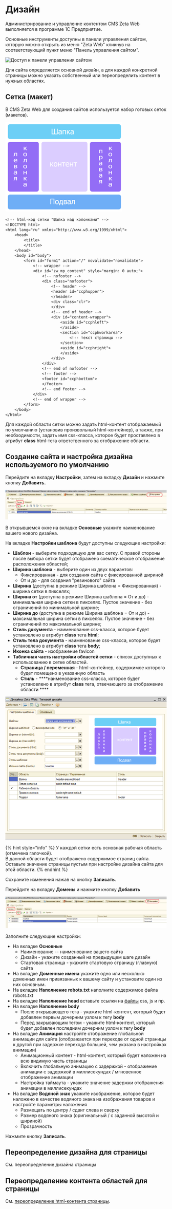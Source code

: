 # Дизайн

Администрирование и управление контентом CMS Zeta Web выполняется в программе 1С Предприятие.

Основные инструменты доступны в панели управления сайтом, которую можно открыть из меню "Zeta Web" кликнув на соответствующий пункт меню "Панель управления сайтом".

![&#x414;&#x43E;&#x441;&#x442;&#x443;&#x43F; &#x43A; &#x43F;&#x430;&#x43D;&#x435;&#x43B;&#x438; &#x443;&#x43F;&#x440;&#x430;&#x432;&#x43B;&#x435;&#x43D;&#x438;&#x44F; &#x441;&#x430;&#x439;&#x442;&#x43E;&#x43C;](https://blobscdn.gitbook.com/v0/b/gitbook-28427.appspot.com/o/assets%2F-LDkZZ4KLHlNn6g8TQlV%2F-LmsKnlq3dFDWk3_UdGL%2F-LmsNnlLyEZFBmUYXYPl%2Fimage.png?alt=media&token=7efaa836-0a9f-4950-8382-bf7ec6c358d1)

Для сайта определяется основной дизайн, а для каждой конкретной страницы можно указать собственный или переопределить контент в нужных областях.



## Сетка \(макет\)

В CMS Zeta Web для создания сайтов используется набор готовых сеток \(макетов\).

![&#x41F;&#x440;&#x438;&#x43C;&#x435;&#x440; &#x441;&#x435;&#x442;&#x43A;&#x438; &quot;&#x428;&#x430;&#x43F;&#x43A;&#x430; &#x43D;&#x430;&#x434; &#x43A;&#x43E;&#x43B;&#x43E;&#x43D;&#x43A;&#x430;&#x43C;&#x438;&quot;](../../.gitbook/assets/image%20%2860%29.png)

```markup
<!-- html-код сетки "Шапка над колонками" -->
<!DOCTYPE html>
<html lang="ru" xmlns="http://www.w3.org/1999/xhtml">
	<head>
		<title>
		</title>
	</head>
	<body id="body">
		<form id="form1" action="/" novalidate="novalidate">
			<!-- wrapper -->
			<div id="zw_mp_content" style="margin: 0 auto;">
				<!-- nofooter -->
				<div class="nofooter">
					<!-- header -->
					<header id="ccphupper">
					</header>
					<div class="clr">
					</div>
					<!-- end of header -->
					<div id="content-wrapper">
						<aside id="ccphleft">
						</aside>
						<section id="ccphworkarea"> 
							<!-- текст страницы -->
						</section>
						<aside id="ccphright">
						</aside>
					</div>
				</div>
				<!-- end of nofooter -->
				<!-- footer -->
				<footer id="ccphbottom">
				</footer>
				<!-- end footer -->
			</div>
			<!-- end of wrapper -->
		</form>
	</body>
</html>
```

Для каждой области сетки можно задать html-контент отображаемый по умолчанию \(установив произвольный html-контейнер\), а также, при необходимости, задать имя css-класса, которое будет проставлено в атрибут **class** html-тега ответственного за отображение области.

## Создание сайта и настройка дизайна используемого по умолчанию

Перейдите на вкладку **Настройки**, затем на вкладку **Дизайн** и нажмите кнопку **Добавить.**

![](../../.gitbook/assets/image%20%28446%29.png)

В открывшемся окне на вкладке **Основные**  укажите наименование вашего нового дизайна.

На вкладке **Настройки шаблона** будут доступны следующие настройки:

* **Шаблон** - выберите подходящую для вас сетку.  С правой стороны после выбора сетки будет отображено схематическое отображение расположения областей;
* **Ширина шаблона** - выберите один из двух вариантов: 
  * Фиксированная - для создания сайта с фиксированной шириной
  * От и до - для создания "резинового" сайта
* **Ширина** \(доступна в режиме Ширина шаблона = Фиксированная\) - ширина сетки в пикселях;
* **Ширина от** \(доступна в режиме Ширина шаблона = От и до\) -  минимальная ширина сетки в пикселях.  Пустое значение - без ограничений по минимальной ширине;
* **Ширина до** \(доступна в режиме Ширина шаблона = От и до\)  - максимальная ширина сетки в пикселях.  Пустое значение - без ограничений по максимальной ширине;
* **Стиль документа** - наименование css-класса, которое будет установлено в атрибут **class** тега **html**;
* **Стиль тела документа** - наименование css-класса, которое будет установлено в атрибут **class** тега **body**;
* **Иконка сайта** - изображение favicon 
* **Табличная часть настройки областей сетки**  - список доступных к использованию в сетке областей.
  * **Страница / переменная** - html-контейнер, содержимое которого будет помещено в указанную область
  * **Стиль** - ****наименование css-класса, которое будет установлено в атрибут **class** тега, отвечающего за отображение области ****

![](../../.gitbook/assets/image%20%2871%29.png)

{% hint style="info" %}
У каждой сетки есть основная рабочая область \(отмечена галочкой\).   
В данной области будет отображено содержимое страниц сайта.  
Оставьте значение страницы пустым при настройке дизайна сайта для этой области.
{% endhint %}

Сохраните изменения нажав на кнопку **Записать**.

Перейдите на вкладку **Домены** и нажмите кнопку **Добавить**

![](../../.gitbook/assets/image%20%28218%29.png)

Заполните следующие настройки:

* На вкладке **Основные**
  * Наименование -- наименование вашего сайта
  * Дизайн - укажите созданный на предыдущем шаге дизайн
  * Стартовая страница - укажите стартовую страницу \(главную\) сайта
* На вкладке **Доменные имена** укажите одно или несколько доменных имен привязанных к вашему сайту и установите один из них основным.
* На вкладке **Наполнение robots.txt** наполните содержимое файла robots.txt
* На вкладке **Наполнение head** вставьте ссылки на [файлы](https://help-zetaweb.zetasoft.ru/seo-i-upravlenie-kontentom/izobrazheniya-i-faily#razmeshenie-faila-na-stranice) css, js и пр.
* На вкладке **Наполнение body** 
  * После открывающего тега - укажите html-контент, который будет добавлен первым дочерним узлом к тегу **body**
  * Перед закрывающим тегом - укажите html-контент, который будет добавлен последним дочерним узлом к тегу **body**
* На вкладке **Анимация** настройте отображение глобальной анимации для сайта \(отображается при переходе от одной страницы к другой при задержке перехода большей, чем указана в настройках анимации\)
  * Анимационный контент - html-контент, который будет наложен на всю видимую часть страницы
  * Включить глобальную анимацию с задержкой - отображение анимации с задержкой в миллисекундах / мгновенное отображение анимации
  * Настройка таймаута - укажите значение задержки отображения анимации в миллисекундах
* На вкладке **Водяной знак** укажите изображение, которое будет наложено в качестве водяного знака на изображения товаров и настройте параметры наложения
  * Размещать по центру / сдвиг слева и сверху
  * Размер водяного знака \(оригинальный / с заданной высотой и шириной\)
  * Прозрачность

Нажмите кнопку **Записать**.

## Переопределение дизайна для страницы

См. переопределение дизайна страницы

## Переопределение контента областей для страницы

См. [переопределение html-контента страницы](https://help-zetaweb.zetasoft.ru/seo-i-upravlenie-kontentom/stranicy-i-peremennye#pereopredelenie-soderzhimogo-oblasti-dizaina-dlya-konkretnoi-stranicy).



